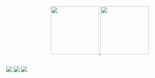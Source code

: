 ### 

<div align="center">
  <a href="https://github.com/Lusca-Dev">
  <img height="130em" src="https://github-readme-stats.vercel.app/api?username=Lusca-Dev&show_icons=true&theme=tokyonight&include_all_commits=true&count_private=false"/>
  <img height="130em" src="https://github-readme-stats.vercel.app/api/top-langs/?username=Lusca-Dev&layout=compact&langs_count=7&theme=tokyonight"/>
</div>

##

<div> 
  <a href="https://www.instagram.com/lucas_lv30/" target="_blank"><img src="https://img.shields.io/badge/-Instagram-%23E4405F?style=for-the-badge&logo=instagram&logoColor=white" target="_blank"></a>
  <a href = "mailto:araujolucas668@gmail.com"><img src="https://img.shields.io/badge/-Gmail-%23333?style=for-the-badge&logo=gmail&logoColor=white" target="_blank"></a>
  <a href="https://www.linkedin.com/in/lucas-ara%C3%BAjo-66b4721a4" target="_blank"><img src="https://img.shields.io/badge/-LinkedIn-%230077B5?style=for-the-badge&logo=linkedin&logoColor=white" target="_blank"></a> 
</div>
